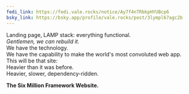 ```yaml
---
fedi_link: https://fedi.vale.rocks/notice/Ay7f4nTRbkpHYUBcp6
bsky_link: https://bsky.app/profile/vale.rocks/post/3lympl67agc2b
---
```


Landing page, LAMP stack: everything functional.\
_Gentlemen, we can rebuild it._\
We have the technology.\
We have the capability to make the world's most convoluted web app.\
This will be that site:\
Heavier than it was before.\
Heavier, slower, dependency-ridden.

**The Six Million Framework Website.**
